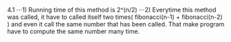 4.1 
⋅⋅⋅1) Running time of this method is 2^(n/2)
⋅⋅⋅2) Everytime this method was called, it have to called itself two times( fibonacci(n-1) + fibonacci(n-2) ) and even it call the same number that has been called. That make program have to compute the same number many time.